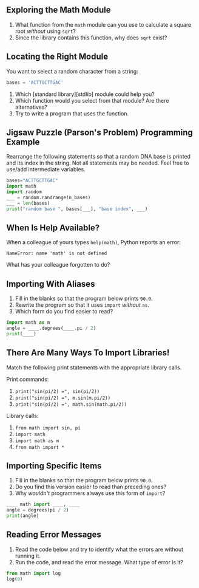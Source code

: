 
## Exploring the Math Module

1. What function from the `math` module can you use to calculate a square root
  *without* using `sqrt`?
2. Since the library contains this function, why does `sqrt` exist?


## Locating the Right Module

You want to select a random character from a string:

```python
bases = 'ACTTGCTTGAC'
```

1. Which [standard library][stdlib] module could help you?
2. Which function would you select from that module? Are there alternatives?
3. Try to write a program that uses the function.


## Jigsaw Puzzle (Parson's Problem) Programming Example

Rearrange the following statements so that a random
DNA base is printed and its index in the string.
Not all statements may be needed.  Feel free to use/add
intermediate variables.

```python
bases="ACTTGCTTGAC"
import math
import random
___ = random.randrange(n_bases)
___ = len(bases)
print("random base ", bases[___], "base index", ___)
```


## When Is Help Available?

When a colleague of yours types `help(math)`,
Python reports an error:

```error
NameError: name 'math' is not defined
```

What has your colleague forgotten to do?


## Importing With Aliases

1. Fill in the blanks so that the program below prints `90.0`.
2. Rewrite the program so that it uses `import` *without* `as`.
3. Which form do you find easier to read?

```python
import math as m
angle = ____.degrees(____.pi / 2)
print(____)
```


## There Are Many Ways To Import Libraries!

Match the following print statements with the appropriate library calls.

Print commands:

1. `print("sin(pi/2) =", sin(pi/2))`
2. `print("sin(pi/2) =", m.sin(m.pi/2))`
3. `print("sin(pi/2) =", math.sin(math.pi/2))`

Library calls:

1. `from math import sin, pi`
2. `import math`
3. `import math as m`
4. `from math import *`


## Importing Specific Items

1. Fill in the blanks so that the program below prints `90.0`.
2. Do you find this version easier to read than preceding ones?
3. Why *wouldn't* programmers always use this form of `import`?

```python
____ math import ____, ____
angle = degrees(pi / 2)
print(angle)
```


## Reading Error Messages

1. Read the code below and try to identify what the errors are without running it.
2. Run the code, and read the error message. What type of error is it?

```python
from math import log
log(0)
```

